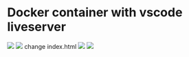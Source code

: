 # Docker container with vscode liveserver
<img src='https://drive.google.com/uc?export=view&id=1Qt5o5Yt3I5up-foLJt4H7AwF5eAApvAa'>
<img src='https://user-images.githubusercontent.com/122704850/225274390-25817bed-2bb2-45ed-9726-568a2a37c14a.png'>
change index.html
<img src='https://user-images.githubusercontent.com/122704850/225285791-54d1b759-e269-4148-89e7-b3cde81a5979.png'>
<img src='https://user-images.githubusercontent.com/122704850/225817113-d13136b9-f7d5-408d-825a-4a4d40c6021b.png'>
